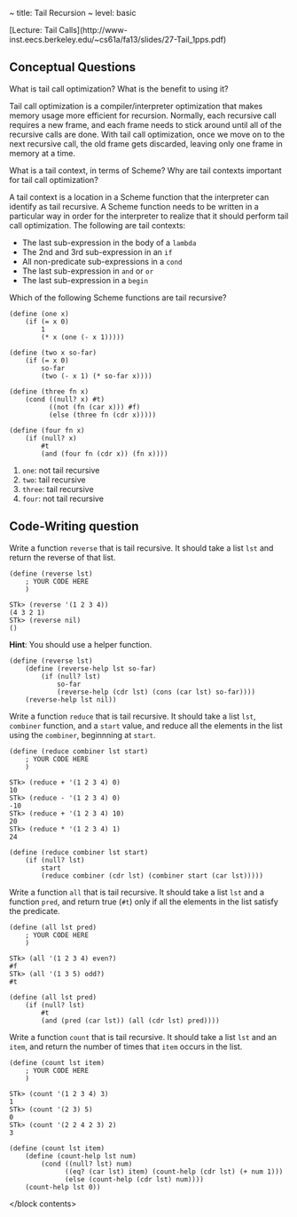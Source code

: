 ~ title: Tail Recursion
~ level: basic

<block references>
[Lecture: Tail Calls](http://www-inst.eecs.berkeley.edu/~cs61a/fa13/slides/27-Tail_1pps.pdf)
</block references>

<block notes>
</block notes>

<block contents>

Conceptual Questions
--------------------

<question>

What is tail call optimization? What is the benefit to using it?

<solution>

Tail call optimization is a compiler/interpreter optimization that
makes memory usage more efficient for recursion. Normally, each
recursive call requires a new frame, and each frame needs to stick
around until all of the recursive calls are done. With tail call
optimization, once we move on to the next recursive call, the old
frame gets discarded, leaving only one frame in memory at a time.

</solution>

<question>

What is a tail context, in terms of Scheme?  Why are tail contexts
important for tail call optimization?

<solution>

A tail context is a location in a Scheme function that the interpreter
can identify as tail recursive.  A Scheme function needs to be written
in a particular way in order for the interpreter to realize that it
should perform tail call optimization. The following are tail contexts:

* The last sub-expression in the body of a `lambda`
* The 2nd and 3rd sub-expression in an `if`
* All non-predicate sub-expressions in a `cond`
* The last sub-expression in `and` or `or`
* The last sub-expression in a `begin`

</solution>

<question>

Which of the following Scheme functions are tail recursive?

    (define (one x)
        (if (= x 0)
            1
            (* x (one (- x 1)))))

    (define (two x so-far)
        (if (= x 0)
            so-far
            (two (- x 1) (* so-far x))))

    (define (three fn x)
        (cond ((null? x) #t)
              ((not (fn (car x))) #f)
              (else (three fn (cdr x)))))

    (define (four fn x)
        (if (null? x)
            #t
            (and (four fn (cdr x)) (fn x))))

<solution>

1. `one`: not tail recursive
2. `two`: tail recursive
3. `three`: tail recursive
4. `four`: not tail recursive

</solution>

Code-Writing question
---------------------

<question>

Write a function `reverse` that is tail recursive. It should take a
list `lst` and return the reverse of that list.

    (define (reverse lst)
        ; YOUR CODE HERE
        )

    STk> (reverse '(1 2 3 4))
    (4 3 2 1)
    STk> (reverse nil)
    ()

**Hint**: You should use a helper function.

<solution>

    (define (reverse lst)
        (define (reverse-help lst so-far)
            (if (null? lst)
                so-far
                (reverse-help (cdr lst) (cons (car lst) so-far))))
        (reverse-help lst nil))

</solution>

<question>

Write a function `reduce` that is tail recursive. It should take a list
`lst`, `combiner` function, and a `start` value, and reduce all the
elements in the list using the `combiner`, beginnning at `start`.

    (define (reduce combiner lst start)
        ; YOUR CODE HERE
        )

    STk> (reduce + '(1 2 3 4) 0)
    10
    STk> (reduce - '(1 2 3 4) 0)
    -10
    STk> (reduce + '(1 2 3 4) 10)
    20
    STk> (reduce * '(1 2 3 4) 1)
    24

<solution>

    (define (reduce combiner lst start)
        (if (null? lst)
            start
            (reduce combiner (cdr lst) (combiner start (car lst)))))

</solution>

<question>

Write a function `all` that is tail recursive. It should take a list
`lst` and a function `pred`, and return true (`#t`) only if all the
elements in the list satisfy the predicate.

    (define (all lst pred)
        ; YOUR CODE HERE
        )

    STk> (all '(1 2 3 4) even?)
    #f
    STk> (all '(1 3 5) odd?)
    #t

<solution>

    (define (all lst pred)
        (if (null? lst)
            #t
            (and (pred (car lst)) (all (cdr lst) pred))))

</solution>

<question>

Write a function `count` that is tail recursive. It should take a list
`lst` and an `item`, and return the number of times that `item` occurs
in the list.

    (define (count lst item)
        ; YOUR CODE HERE
        )

    STk> (count '(1 2 3 4) 3)
    1
    STk> (count '(2 3) 5)
    0
    STk> (count '(2 2 4 2 3) 2)
    3

<solution>

    (define (count lst item)
        (define (count-help lst num)
            (cond ((null? lst) num)
                  ((eq? (car lst) item) (count-help (cdr lst) (+ num 1)))
                  (else (count-help (cdr lst) num))))
        (count-help lst 0))

</solution>

</block contents>
